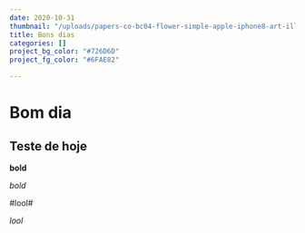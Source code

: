 ```yaml
---
date: 2020-10-31
thumbnail: "/uploads/papers-co-bc04-flower-simple-apple-iphone8-art-illustration-macbook-pro-13.jpg"
title: Bons dias
categories: []
project_bg_color: "#726D6D"
project_fg_color: "#6FAE82"

---
```

# Bom dia 

## Teste de hoje

**bold**

_bold_ 

\#lool# 

_lool_